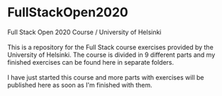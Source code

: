 # FullStackOpen2020
Full Stack Open 2020 Course / University of Helsinki
<br><br>
This is a repository for the Full Stack course exercises provided by the University of Helsinki. 
The course is divided in 9 different parts and my finished exercises can be found here in separate folders.<br><br>
I have just started this course and more parts with exercises will be published here as soon as I'm finished with them.
